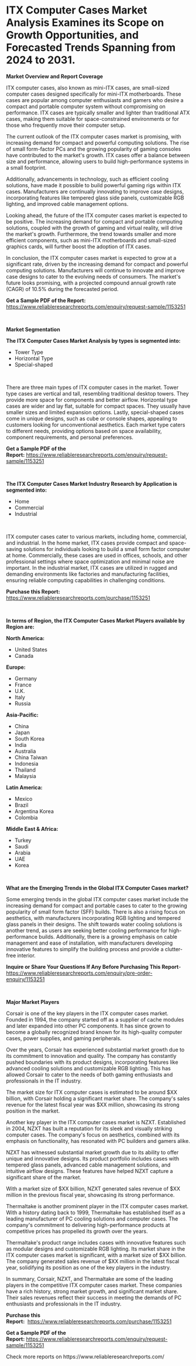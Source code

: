 <p><h1>ITX Computer Cases Market Analysis Examines its Scope on Growth Opportunities, and Forecasted Trends Spanning from 2024 to 2031.</h1></p><p><strong>Market Overview and Report Coverage</strong></p>
<p><p>ITX computer cases, also known as mini-ITX cases, are small-sized computer cases designed specifically for mini-ITX motherboards. These cases are popular among computer enthusiasts and gamers who desire a compact and portable computer system without compromising on performance. ITX cases are typically smaller and lighter than traditional ATX cases, making them suitable for space-constrained environments or for those who frequently move their computer setup.</p><p>The current outlook of the ITX computer cases market is promising, with increasing demand for compact and powerful computing solutions. The rise of small form-factor PCs and the growing popularity of gaming consoles have contributed to the market's growth. ITX cases offer a balance between size and performance, allowing users to build high-performance systems in a small footprint.</p><p>Additionally, advancements in technology, such as efficient cooling solutions, have made it possible to build powerful gaming rigs within ITX cases. Manufacturers are continually innovating to improve case designs, incorporating features like tempered glass side panels, customizable RGB lighting, and improved cable management options.</p><p>Looking ahead, the future of the ITX computer cases market is expected to be positive. The increasing demand for compact and portable computing solutions, coupled with the growth of gaming and virtual reality, will drive the market's growth. Furthermore, the trend towards smaller and more efficient components, such as mini-ITX motherboards and small-sized graphics cards, will further boost the adoption of ITX cases.</p><p>In conclusion, the ITX computer cases market is expected to grow at a significant rate, driven by the increasing demand for compact and powerful computing solutions. Manufacturers will continue to innovate and improve case designs to cater to the evolving needs of consumers. The market's future looks promising, with a projected compound annual growth rate (CAGR) of 10.5% during the forecasted period.</p></p>
<p><strong>Get a Sample PDF of the Report:</strong> <a href="https://www.reliableresearchreports.com/enquiry/request-sample/1153251">https://www.reliableresearchreports.com/enquiry/request-sample/1153251</a></p>
<p>&nbsp;</p>
<p><strong>Market Segmentation</strong></p>
<p><strong>The ITX Computer Cases Market Analysis by types is segmented into:</strong></p>
<p><ul><li>Tower Type</li><li>Horizontal Type</li><li>Special-shaped</li></ul></p>
<p>&nbsp;</p>
<p><p>There are three main types of ITX computer cases in the market. Tower type cases are vertical and tall, resembling traditional desktop towers. They provide more space for components and better airflow. Horizontal type cases are wider and lay flat, suitable for compact spaces. They usually have smaller sizes and limited expansion options. Lastly, special-shaped cases come in unique designs, such as cube or console shapes, appealing to customers looking for unconventional aesthetics. Each market type caters to different needs, providing options based on space availability, component requirements, and personal preferences.</p></p>
<p><strong>Get a Sample PDF of the Report:</strong>&nbsp;<a href="https://www.reliableresearchreports.com/enquiry/request-sample/1153251">https://www.reliableresearchreports.com/enquiry/request-sample/1153251</a></p>
<p>&nbsp;</p>
<p><strong>The ITX Computer Cases Market Industry Research by Application is segmented into:</strong></p>
<p><ul><li>Home</li><li>Commercial</li><li>Industrial</li></ul></p>
<p>&nbsp;</p>
<p><p>ITX computer cases cater to various markets, including home, commercial, and industrial. In the home market, ITX cases provide compact and space-saving solutions for individuals looking to build a small form factor computer at home. Commercially, these cases are used in offices, schools, and other professional settings where space optimization and minimal noise are important. In the industrial market, ITX cases are utilized in rugged and demanding environments like factories and manufacturing facilities, ensuring reliable computing capabilities in challenging conditions.</p></p>
<p><strong>Purchase this Report:</strong>&nbsp; <a href="https://www.reliableresearchreports.com/purchase/1153251">https://www.reliableresearchreports.com/purchase/1153251</a></p>
<p>&nbsp;</p>
<p><strong>In terms of Region, the ITX Computer Cases Market Players available by Region are:</strong></p>
<p>
    <p> <strong> North America: </strong>
        <ul>
            <li>United States</li>
            <li>Canada</li>
        </ul>
        </p> 
    <p> <strong> Europe: </strong>
        <ul>
            <li>Germany</li>
            <li>France</li>
            <li>U.K.</li>
            <li>Italy</li>
            <li>Russia</li>
        </ul>
        </p> 
    <p> <strong> Asia-Pacific: </strong>
        <ul>
            <li>China</li>
            <li>Japan</li>
            <li>South Korea</li>
            <li>India</li>
            <li>Australia</li>
            <li>China Taiwan</li>
            <li>Indonesia</li>
            <li>Thailand</li>
            <li>Malaysia</li>
        </ul>
        </p> 
    <p> <strong> Latin America: </strong>
        <ul>
            <li>Mexico</li>
            <li>Brazil</li>
            <li>Argentina Korea</li>
            <li>Colombia</li>
        </ul>
        </p> 
    <p> <strong> Middle East & Africa: </strong>
        <ul>
            <li>Turkey</li>
            <li>Saudi</li>
            <li>Arabia</li>
            <li>UAE</li>
            <li>Korea</li>
        </ul>
    </p>
    </p>
<p>&nbsp;</p>
<p><strong>What are the Emerging Trends in the Global ITX Computer Cases market?</strong></p>
<p><p>Some emerging trends in the global ITX computer cases market include the increasing demand for compact and portable cases to cater to the growing popularity of small form factor (SFF) builds. There is also a rising focus on aesthetics, with manufacturers incorporating RGB lighting and tempered glass panels in their designs. The shift towards water cooling solutions is another trend, as users are seeking better cooling performance for high-performance builds. Additionally, there is a growing emphasis on cable management and ease of installation, with manufacturers developing innovative features to simplify the building process and provide a clutter-free interior.</p></p>
<p><strong>Inquire or Share Your Questions If Any Before Purchasing This Report</strong>- <a href="https://www.reliableresearchreports.com/enquiry/pre-order-enquiry/1153251">https://www.reliableresearchreports.com/enquiry/pre-order-enquiry/1153251</a></p>
<p>&nbsp;</p>
<p><strong>Major Market Players</strong></p>
<p><p>Corsair is one of the key players in the ITX computer cases market. Founded in 1994, the company started off as a supplier of cache modules and later expanded into other PC components. It has since grown to become a globally recognized brand known for its high-quality computer cases, power supplies, and gaming peripherals.</p><p>Over the years, Corsair has experienced substantial market growth due to its commitment to innovation and quality. The company has constantly pushed boundaries with its product designs, incorporating features like advanced cooling solutions and customizable RGB lighting. This has allowed Corsair to cater to the needs of both gaming enthusiasts and professionals in the IT industry.</p><p>The market size for ITX computer cases is estimated to be around $XX billion, with Corsair holding a significant market share. The company's sales revenue for the latest fiscal year was $XX million, showcasing its strong position in the market.</p><p>Another key player in the ITX computer cases market is NZXT. Established in 2004, NZXT has built a reputation for its sleek and visually striking computer cases. The company's focus on aesthetics, combined with its emphasis on functionality, has resonated with PC builders and gamers alike.</p><p>NZXT has witnessed substantial market growth due to its ability to offer unique and innovative designs. Its product portfolio includes cases with tempered glass panels, advanced cable management solutions, and intuitive airflow designs. These features have helped NZXT capture a significant share of the market.</p><p>With a market size of $XX billion, NZXT generated sales revenue of $XX million in the previous fiscal year, showcasing its strong performance.</p><p>Thermaltake is another prominent player in the ITX computer cases market. With a history dating back to 1999, Thermaltake has established itself as a leading manufacturer of PC cooling solutions and computer cases. The company's commitment to delivering high-performance products at competitive prices has propelled its growth over the years.</p><p>Thermaltake's product range includes cases with innovative features such as modular designs and customizable RGB lighting. Its market share in the ITX computer cases market is significant, with a market size of $XX billion. The company generated sales revenue of $XX million in the latest fiscal year, solidifying its position as one of the key players in the industry.</p><p>In summary, Corsair, NZXT, and Thermaltake are some of the leading players in the competitive ITX computer cases market. These companies have a rich history, strong market growth, and significant market share. Their sales revenues reflect their success in meeting the demands of PC enthusiasts and professionals in the IT industry.</p></p>
<p><strong>Purchase this Report:</strong>&nbsp;&nbsp;<a href="https://www.reliableresearchreports.com/purchase/1153251">https://www.reliableresearchreports.com/purchase/1153251</a></p>
<p></p>
<p><strong>Get a Sample PDF of the Report:</strong>&nbsp;<a href="https://www.reliableresearchreports.com/enquiry/request-sample/1153251">https://www.reliableresearchreports.com/enquiry/request-sample/1153251</a></p>
<p>Check more reports on https://www.reliableresearchreports.com/</p>